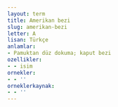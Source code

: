 ```yaml
---
layout: term
title: Amerikan bezi
slug: amerikan-bezi
letter: A
lisan: Türkçe
anlamlar:
- Pamuktan düz dokuma; kaput bezi
ozellikler:
- - isim
ornekler:
- - ''
orneklerkaynak:
- - ''
---
```

